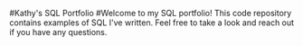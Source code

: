 #Kathy's SQL Portfolio
#Welcome to my SQL portfolio! This code repository contains examples of SQL I've written. Feel free to take a look and reach out if you have any questions.
